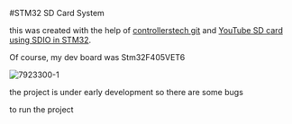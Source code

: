 #STM32 SD Card System 

this was created with the help of [controllerstech git](https://github.com/controllerstech/stm32-uart-ring-buffe) 
and [YouTube SD card using SDIO in STM32](https://www.youtube.com/watch?v=dgCfM0CZpBA&t=288s).


Of course, my dev board was 
Stm32F405VET6


![7923300-1](https://github.com/hoosmalhoos/stm32-SdCardSystem/assets/38074334/0d723f65-5447-42f9-9789-ac3dbee7d15e)

the project is  under early development so there are some bugs

to run the project 




